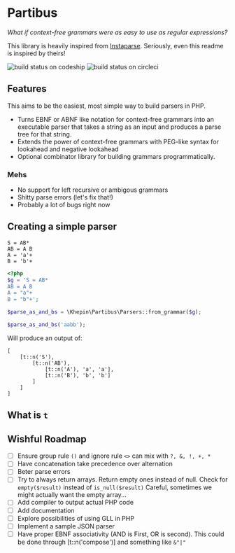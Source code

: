 # Partibus

*What if context-free grammars were as easy to use as regular expressions?*

This library is heavily inspired from [Instaparse](https://github.com/Engelberg/instaparse). Seriously, even this readme is inspired by theirs!

![build status on codeship](https://codeship.com/projects/40ae6ea0-cef1-0133-68e5-5ed74b30bb55/status?branch=master)
![build status on circleci](https://circleci.com/gh/khepin/partibus.svg?style=shield)

## Features

This aims to be the easiest, most simple way to build parsers in PHP.

- Turns EBNF or ABNF like notation for context-free grammars into an executable parser that takes a string as an input and produces a parse tree for that string.
- Extends the power of context-free grammars with PEG-like syntax for lookahead and negative lookahead
- Optional combinator library for building grammars programmatically.

### Mehs

- No support for left recursive or ambigous grammars
- Shitty parse errors (let's fix that!)
- Probably a lot of bugs right now

## Creating a simple parser

```
S = AB*
AB = A B
A = 'a'+
B = 'b'+
```

```php
<?php
$g = 'S = AB*
AB = A B
A = "a"+
B = "b"+';

$parse_as_and_bs = \Khepin\Partibus\Parsers::from_grammar($g);

$parse_as_and_bs('aabb');
```

Will produce an output of:

```
[
    [t::n('S'),
        [t::n('AB'),
            [t::n('A'), 'a', 'a'],
            [t::n('B'), 'b', 'b']
        ]
    ]
]
```

## What is `t`

## Wishful Roadmap

- [ ] Ensure group rule `()` and ignore rule `<>` can mix with `?, &, !, +, *`
- [ ] Have concatenation take precedence over alternation
- [ ] Beter parse errors
- [ ] Try to always return arrays. Return empty ones instead of null. Check for `empty($result)` instead of `is_null($result)` Careful, sometimes we might actually want the empty array...
- [ ] Add compiler to output actual PHP code
- [ ] Add documentation
- [ ] Explore possibilities of using GLL in PHP
- [ ] Implement a sample JSON parser
- [ ] Have proper EBNF associativity (AND is First, OR is second). This could be done through [t::n('compose')] and something like `&"|"`